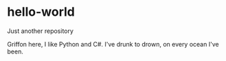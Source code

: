 # hello-world
Just another repository

Griffon here, I like Python and C#.
I've drunk to drown, on every ocean I've been.
